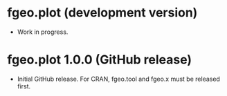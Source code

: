 # fgeo.plot (development version)

* Work in progress.

# fgeo.plot 1.0.0 (GitHub release)

* Initial GitHub release. For CRAN, fgeo.tool and fgeo.x must be released first.

